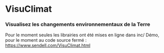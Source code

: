 # VisuClimat
### Visualisez les changements environnementaux de la Terre
Pour le moment seules les librairies ont été mises en ligne dans inc/
Démo, pour le moment au code source fermé : https://www.sendell.com/VisuClimat.html
